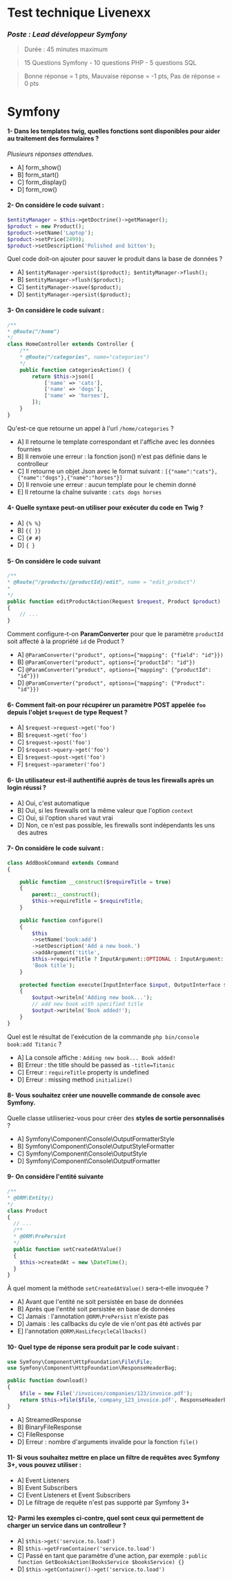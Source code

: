 # Test technique Livenexx 
### *Poste : Lead développeur Symfony*

>Durée : 45 minutes maximum

>15 Questions Symfony - 10 questions PHP - 5 questions SQL

>Bonne réponse = 1 pts, Mauvaise réponse = -1 pts, Pas de réponse = 0 pts

# Symfony

#### 1- Dans les templates twig, quelles fonctions sont disponibles pour aider au traitement des formulaires ?

*Plusieurs réponses attendues.*

- A] form_show()
- B] form_start()
- C] form_display()
- D] form_row()

#### 2- On considère le code suivant :

```php
$entityManager = $this->getDoctrine()->getManager();
$product = new Product();
$product->setName('Laptop');
$product->setPrice(2499);
$product->setDescription('Polished and bitten');
```

Quel code doit-on ajouter pour sauver le produit dans la base de données ?

- A] `$entityManager->persist($product); $entityManager->flush();`
- B] `$entityManager->flush($product);`
- C] `$entityManager->save($product);`
- D] `$entityManager->persist($product);`

#### 3- On considère le code suivant :

```php
/**
* @Route("/home")
*/
class HomeController extends Controller {
    /**
    * @Route("/categories", name="categories")
    */
    public function categoriesAction() {
        return $this->json([
            ['name' => 'cats'],
            ['name' => 'dogs'],
            ['name' => 'horses'],
        ]);
    }
}

```

Qu'est-ce que retourne un appel à l'url `/home/categories` ?

- A] Il retourne le template correspondant et l'affiche avec les données fournies
- B] Il renvoie une erreur : la fonction json() n'est pas définie dans le controlleur
- C] Il retourne un objet Json avec le format suivant : `[{"name":"cats"},{"name":"dogs"},{"name":"horses"}]`
- D] Il renvoie une erreur : aucun template pour le chemin donné
- E] Il retourne la chaîne suivante : `cats dogs horses`

#### 4- Quelle syntaxe peut-on utiliser pour exécuter du code en Twig ?

- A] `{% %}`
- B] `{{ }}`
- C] `{# #}`
- D] `{ }`

#### 5- On considère le code suivant

```php
/**
* @Route("/products/{productId}/edit", name = "edit_product")
*
*/
public function editProductAction(Request $request, Product $product)
{
    // ...
}
```

Comment configure-t-on **ParamConverter** pour que le paramètre `productId` soit affecté à la propriété `id` de Product ?

- A] `@ParamConverter("product", options={"mapping": {"field": "id"}})`
- B] `@ParamConverter("product", options={"productId": "id"})`
- C] `@ParamConverter("product", options={"mapping": {"productId": "id"}})`
- D] `@ParamConverter("product", options={"mapping": {"Product": "id"}})`


#### 6- Comment fait-on pour récupérer un paramètre POST appelée `foo` depuis l'objet `$request` de type Request ?

- A] `$request->request->get('foo')`
- B] `$request->get('foo')`
- C] `$request->post('foo')`
- D] `$request->query->get('foo')`
- E] `$request->post->get('foo')`
- F] `$request->parameter('foo')`


#### 6- Un utilisateur est-il authentifié auprès de tous les firewalls après un login réussi ?

- A] Oui, c'est automatique
- B] Oui, si les firewalls ont la même valeur que l'option `context`
- C] Oui, si l'option `shared` vaut vrai
- D] Non, ce n'est pas possible, les firewalls sont indépendants les uns des autres

#### 7- On considère le code suivant :


```php
class AddBookCommand extends Command
{

    public function __construct($requireTitle = true)
    {
        parent::__construct();
        $this->requireTitle = $requireTitle;
    }
    
    public function configure()
    {
        $this
        ->setName('book:add')
        ->setDescription('Add a new book.')
        ->addArgument('title',
        $this->requireTitle ? InputArgument::OPTIONAL : InputArgument::REQUIRED,
        'Book title');
    }
    
    protected function execute(InputInterface $input, OutputInterface $output)
    {
        $output->writeln('Adding new book...');
        // add new book with specified title
        $output->writeln('Book added!');
    }
}
```

Quel est le résultat de l'exécution de la commande `php bin/console book:add Titanic` ?

- A] La console affiche : `Adding new book... Book added!`
- B] Erreur : the title should be passed as `-title=Titanic`
- C] Erreur : `requireTitle` property is undefined
- D] Erreur : missing method `initialize()`


#### 8- Vous souhaitez créer une nouvelle commande de console avec Symfony.

Quelle classe utiliseriez-vous pour créer des **styles de sortie personnalisés** ?

- A] Symfony\Component\Console\OutputFormatterStyle
- B] Symfony\Component\Console\OutputStyleFormatter
- C] Symfony\Component\Console\OutputStyle
- D] Symfony\Component\Console\OutputFormatter

#### 9- On considère l'entité suivante

```php
/**
* @ORM\Entity()
*/
class Product
{
  // ...
  /**
  * @ORM\PrePersist
  */
  public function setCreatedAtValue()
  {
    $this->createdAt = new \DateTime();
  }
}
```

À quel moment la méthode `setCreatedAtValue()` sera-t-elle invoquée ?

- A] Avant que l'entité ne soit persistée en base de données
- B] Après que l'entité soit persistée en base de données
- C] Jamais : l'annotation `@ORM\PrePersist` n'existe pas
- D] Jamais : les callbacks du cyle de vie n'ont pas été activés par
- E] l'annotation `@ORM\HasLifecycleCallbacks()`


#### 10- Quel type de réponse sera produit par le code suivant :

```php
use Symfony\Component\HttpFoundation\File\File;
use Symfony\Component\HttpFoundation\ResponseHeaderBag;

public function download()
{
    $file = new File('/invoices/companies/123/invoice.pdf');
    return $this->file($file,'company_123_invoice.pdf', ResponseHeaderBag::DISPOSITION_INLINE);
}
```

- A] StreamedResponse
- B] BinaryFileResponse
- C] FileResponse
- D] Erreur : nombre d'arguments invalide pour la fonction `file()`


#### 11- Si vous souhaitez mettre en place un filtre de requêtes avec Symfony 3+, vous pouvez utiliser :

- A] Event Listeners
- B] Event Subscribers
- C] Event Listeners et Event Subscribers
- D] Le filtrage de requête n'est pas supporté par Symfony 3+


#### 12- Parmi les exemples ci-contre, quel sont ceux qui permettent de charger un service dans un controlleur ?

- A] `$this->get('service.to.load')`
- B] `$this->getFromContainer('service.to.load')`
- C] Passé en tant que paramètre d'une action, par exemple : `public function GetBooksAction(BooksService $booksService) {}`
- D] `$this->getContainer()->get('service.to.load')`



